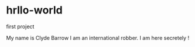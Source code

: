 # hrllo-world
first project

My name is Clyde Barrow I am an international robber. I am here secretely ! 
